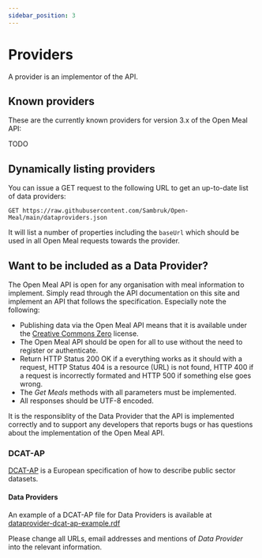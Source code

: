 ```yaml
---
sidebar_position: 3
---
```


# Providers

A provider is an implementor of the API.

## Known providers

These are the currently known providers for version 3.x of the Open Meal API:

TODO

## Dynamically listing providers

You can issue a GET request to the following URL to get an up-to-date list of data providers:

```
GET https://raw.githubusercontent.com/Sambruk/Open-Meal/main/dataproviders.json
```

It will list a number of properties including the `baseUrl` which should be used in all Open Meal requests towards the provider.

## Want to be included as a Data Provider?

The Open Meal API is open for any organisation with meal information to implement. Simply read through the API documentation on this site and implement an API that follows the specification. Especially note the following:

- Publishing data via the Open Meal API means that it is available under the [Creative Commons Zero](http://creativecommons.org/publicdomain/zero/1.0/) license.
- The Open Meal API should be open for all to use without the need to register or authenticate.
- Return HTTP Status 200 OK if a everything works as it should with a request, HTTP Status 404 is a resource (URL) is not found, HTTP 400 if a request is incorrectly formated and HTTP 500 if something else goes wrong.
- The _Get Meals_ methods with all parameters must be implemented.
- All responses should be UTF-8 encoded.

It is the responsiblity of the Data Provider that the API is implemented correctly and to support any developers that reports bugs or has questions about the implementation of the Open Meal API.

### DCAT-AP

[DCAT-AP](https://joinup.ec.europa.eu/asset/dcat_application_profile/description) is a European specification of how to describe public sector datasets.

#### Data Providers

An example of a DCAT-AP file for Data Providers is available at [dataprovider-dcat-ap-example.rdf](/Open-Meal/dataprovider-dcat-ap-example.rdf)

Please change all URLs, email addresses and mentions of _Data Provider_ into the relevant information.
